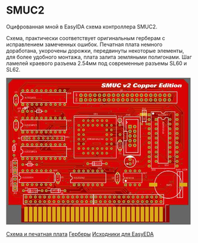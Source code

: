 # SMUC2

Оцифрованная мной в EasyIDA схема контроллера SMUC2.

Схема, практически соответствует оригинальным герберам с исправлением замеченных ошибок. 
Печатная плата немного доработана, укорочены дорожки, передвинуты некоторые элементы, для более удобного монтажа, плата залита земляными полигонами.
Шаг ламелей краевого разъема 2.54мм под современные разъемы SL60 и SL62.

![image](Export/render.jpg)

[Схема и печатная плата](Export)
[Герберы](Gerbers)
[Исходники для EasyEDA](Sources)
